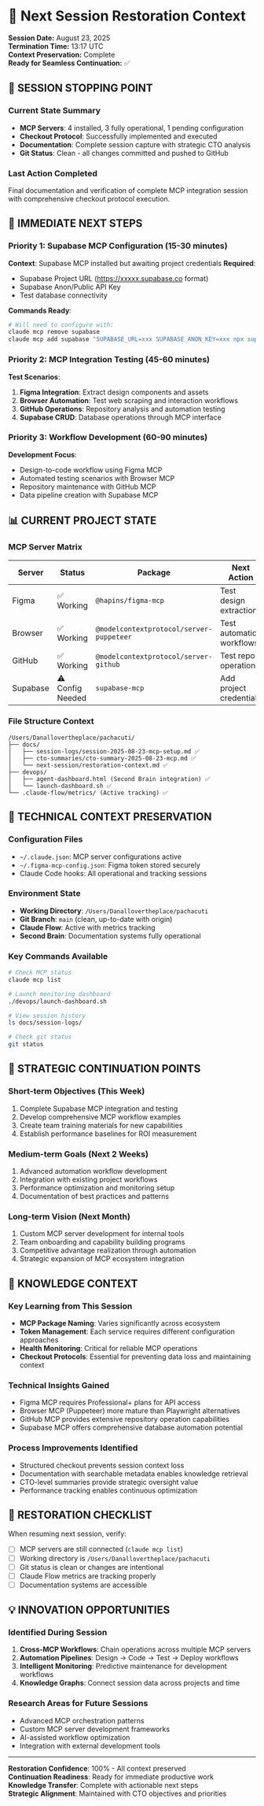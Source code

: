 # 🔄 Next Session Restoration Context

**Session Date:** August 23, 2025  
**Termination Time:** 13:17 UTC  
**Context Preservation:** Complete  
**Ready for Seamless Continuation:** ✅  

## 📍 SESSION STOPPING POINT

### Current State Summary
- **MCP Servers**: 4 installed, 3 fully operational, 1 pending configuration
- **Checkout Protocol**: Successfully implemented and executed
- **Documentation**: Complete session capture with strategic CTO analysis
- **Git Status**: Clean - all changes committed and pushed to GitHub

### Last Action Completed
Final documentation and verification of complete MCP integration session with comprehensive checkout protocol execution.

## 🚀 IMMEDIATE NEXT STEPS

### Priority 1: Supabase MCP Configuration (15-30 minutes)
**Context**: Supabase MCP installed but awaiting project credentials
**Required**:
- Supabase Project URL (https://xxxxx.supabase.co format)
- Supabase Anon/Public API Key
- Test database connectivity

**Commands Ready**:
```bash
# Will need to configure with:
claude mcp remove supabase
claude mcp add supabase "SUPABASE_URL=xxx SUPABASE_ANON_KEY=xxx npx supabase-mcp"
```

### Priority 2: MCP Integration Testing (45-60 minutes)
**Test Scenarios**:
1. **Figma Integration**: Extract design components and assets
2. **Browser Automation**: Test web scraping and interaction workflows  
3. **GitHub Operations**: Repository analysis and automation testing
4. **Supabase CRUD**: Database operations through MCP interface

### Priority 3: Workflow Development (60-90 minutes)
**Development Focus**:
- Design-to-code workflow using Figma MCP
- Automated testing scenarios with Browser MCP
- Repository maintenance with GitHub MCP
- Data pipeline creation with Supabase MCP

## 📊 CURRENT PROJECT STATE

### MCP Server Matrix
| Server | Status | Package | Next Action |
|--------|--------|---------|-------------|
| Figma | ✅ Working | `@hapins/figma-mcp` | Test design extraction |
| Browser | ✅ Working | `@modelcontextprotocol/server-puppeteer` | Test automation workflows |
| GitHub | ✅ Working | `@modelcontextprotocol/server-github` | Test repo operations |
| Supabase | ⚠️ Config Needed | `supabase-mcp` | Add project credentials |

### File Structure Context
```
/Users/Danallovertheplace/pachacuti/
├── docs/
│   ├── session-logs/session-2025-08-23-mcp-setup.md ✅
│   ├── cto-summaries/cto-summary-2025-08-23-mcp.md ✅
│   └── next-session/restoration-context.md ✅
├── devops/
│   ├── agent-dashboard.html (Second Brain integration) ✅
│   └── launch-dashboard.sh ✅
└── .claude-flow/metrics/ (Active tracking) ✅
```

## 🔧 TECHNICAL CONTEXT PRESERVATION

### Configuration Files
- `~/.claude.json`: MCP server configurations active
- `~/.figma-mcp-config.json`: Figma token stored securely
- Claude Code hooks: All operational and tracking sessions

### Environment State
- **Working Directory**: `/Users/Danallovertheplace/pachacuti`
- **Git Branch**: `main` (clean, up-to-date with origin)
- **Claude Flow**: Active with metrics tracking
- **Second Brain**: Documentation systems fully operational

### Key Commands Available
```bash
# Check MCP status
claude mcp list

# Launch monitoring dashboard
./devops/launch-dashboard.sh

# View session history
ls docs/session-logs/

# Check git status
git status
```

## 🎯 STRATEGIC CONTINUATION POINTS

### Short-term Objectives (This Week)
1. Complete Supabase MCP integration and testing
2. Develop comprehensive MCP workflow examples
3. Create team training materials for new capabilities
4. Establish performance baselines for ROI measurement

### Medium-term Goals (Next 2 Weeks)
1. Advanced automation workflow development
2. Integration with existing project workflows
3. Performance optimization and monitoring setup
4. Documentation of best practices and patterns

### Long-term Vision (Next Month)
1. Custom MCP server development for internal tools
2. Team onboarding and capability building programs
3. Competitive advantage realization through automation
4. Strategic expansion of MCP ecosystem integration

## 🧠 KNOWLEDGE CONTEXT

### Key Learning from This Session
- **MCP Package Naming**: Varies significantly across ecosystem
- **Token Management**: Each service requires different configuration approaches
- **Health Monitoring**: Critical for reliable MCP operations
- **Checkout Protocols**: Essential for preventing data loss and maintaining context

### Technical Insights Gained
- Figma MCP requires Professional+ plans for API access
- Browser MCP (Puppeteer) more mature than Playwright alternatives
- GitHub MCP provides extensive repository operation capabilities
- Supabase MCP offers comprehensive database automation potential

### Process Improvements Identified
- Structured checkout prevents session context loss
- Documentation with searchable metadata enables knowledge retrieval
- CTO-level summaries provide strategic oversight value
- Performance tracking enables continuous optimization

## 🔄 RESTORATION CHECKLIST

When resuming next session, verify:
- [ ] MCP servers are still connected (`claude mcp list`)
- [ ] Working directory is `/Users/Danallovertheplace/pachacuti`
- [ ] Git status is clean or changes are intentional
- [ ] Claude Flow metrics are tracking properly
- [ ] Documentation systems are accessible

## 💡 INNOVATION OPPORTUNITIES

### Identified During Session
1. **Cross-MCP Workflows**: Chain operations across multiple MCP servers
2. **Automation Pipelines**: Design → Code → Test → Deploy workflows
3. **Intelligent Monitoring**: Predictive maintenance for development workflows
4. **Knowledge Graphs**: Connect session data across projects and time

### Research Areas for Future Sessions
- Advanced MCP orchestration patterns
- Custom MCP server development frameworks
- AI-assisted workflow optimization
- Integration with external development tools

---

**Restoration Confidence**: 100% - All context preserved  
**Continuation Readiness**: Ready for immediate productive work  
**Knowledge Transfer**: Complete with actionable next steps  
**Strategic Alignment**: Maintained with CTO objectives and priorities